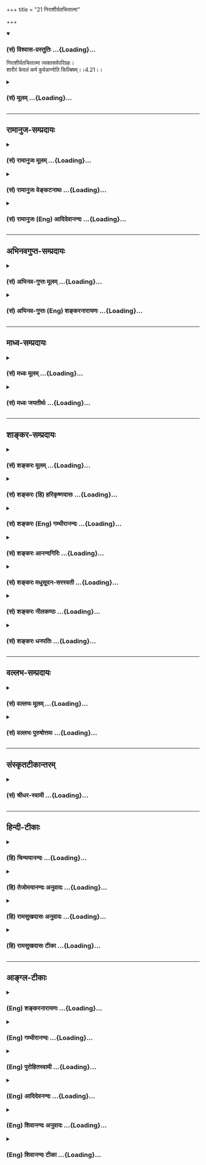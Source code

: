 +++
title = "21 निराशीर्यतचित्तात्मा"

+++
<div class="js_include" newlevelforh1="3" title="(सं) विश्वास-प्रस्तुतिः" unfilled url="/purANam/mahAbhAratam/06-bhIShma-parva/02-bhagavad-gItA-parva/saMskRtam/vishvAsa-prastutiH/04_jnAna-yogaH_brahmArp/21_nirAshIryatachitt.md">
<details open><summary><h3>(सं) विश्वास-प्रस्तुतिः ...{Loading}...</h3></summary>

निराशीर्यतचित्तात्मा त्यक्तसर्वपरिग्रहः।  
शारीरं केवलं कर्म कुर्वन्नाप्नोति किल्बिषम्।।4.21।।
</details>
</div>
<div class="js_include collapsed" newlevelforh1="3" title="(सं) मूलम्" unfilled url="/purANam/mahAbhAratam/06-bhIShma-parva/02-bhagavad-gItA-parva/saMskRtam/mUlam/04_jnAna-yogaH_brahmArp/21_nirAshIryatachitt.md">
<details><summary><h3>(सं) मूलम् ...{Loading}...</h3></summary>

निराशीर्यतचित्तात्मा त्यक्तसर्वपरिग्रहः।  
शारीरं केवलं कर्म कुर्वन्नाप्नोति किल्बिषम्।।4.21।।
</details>
</div>


_________________
## रामानुज-सम्प्रदायः
<div class="js_include collapsed" newlevelforh1="3" title="(सं) रामानुजः मूलम्" unfilled url="/purANam/mahAbhAratam/06-bhIShma-parva/02-bhagavad-gItA-parva/saMskRtam/rAmAnujaH/mUlam/04_jnAna-yogaH_brahmArp/21_nirAshIryatachitt.md">
<details><summary><h3>(सं) रामानुजः मूलम् ...{Loading}...</h3></summary>

।।4.21।।**निराशीः** निर्गतफलाभिसन्धिः **यतचित्तात्मा** यतचित्तमनाः
**त्यक्तसर्वपरिग्रहः** आत्मैकप्रयोजनतया प्रकृतिप्राकृतवस्तुनि ममतारहितो
यावज्जीवं **केवलं शारीरम्** एव **कर्म कुर्वन् किल्बिषं** संसारं **न
आप्नोति।** ज्ञाननिष्ठाव्यवधानरहितकेवलकर्मयोगेन एवं रूपेण आत्मानं पश्यति
इत्यर्थः।

</details>
</div>
<div class="js_include collapsed" newlevelforh1="3" title="(सं) रामानुजः वेङ्कटनाथः" unfilled url="/purANam/mahAbhAratam/06-bhIShma-parva/02-bhagavad-gItA-parva/saMskRtam/rAmAnujaH/venkaTanAthaH/04_jnAna-yogaH_brahmArp/21_nirAshIryatachitt.md">
<details><summary><h3>(सं) रामानुजः वेङ्कटनाथः ...{Loading}...</h3></summary>

  
  
।।4.21।। यस्य 4।19 इति श्लोकेन ज्ञानाकारत्वमुपपादितन्त्यक्त्वा 4।20 इति
श्लोकेन तदेव विवृतम् अतः परं श्लोकत्रयेण तदेव विशोध्यत इत्यपुनरुक्ततामाह
पुनरपीति। उक्तार्थस्य दुर्ज्ञानत्वाद्विशदप्रतिपत्त्यर्थं पूर्वं बहुषु
प्रदेशेषु व्याकीर्णताभिहितानां सङ्कलय्य प्रतिपत्त्यर्थं
अस्यैवार्थस्यादरविषयत्वद्योतनार्थं चोक्त एवार्थः पुनरपि विविच्य
प्रतिपाद्यते।
कर्मपौष्कल्यादिविषयसर्वाशीर्निषेधपरत्वव्युदासायनिर्गतफलाभिसन्धिरित्युक्तम्। यतचित्तात्मा
इत्येतन्नियन्तव्यविषयम्। तत्र नियन्तव्यस्य नियन्तृव्यतिरेकः स्वारसिकः।
आत्मशब्दस्य चित्तस्वरूपाद्यर्थत्वं तु निरर्थकम्। अतो मनोविषयत्वे युक्ते
तदवस्थाविशेषरूपस्य बुद्ध्यहङ्काराख्यवृत्तिसहपठितस्य चित्तस्य वाचकोऽयं
चित्तशब्द इत्यभिप्रायेणयतचित्तमना इत्युक्तम् विषयान्तरचिन्तारहितमना
इत्यर्थः। अध्यवसायाभिमानचिन्तावृत्तिभेदान्मन एव
बुद्ध्यहङ्कारचित्तशब्दैर्व्यपदिश्यते ब्र.सू.भा.2।4।5 इति शारीरकभाष्ये
व्यक्तमुक्तम्। सृष्ट्यादिप्रकरणेषु तु बुद्ध्यादिशब्दो महदादिवाचकः। अत्र
चित्तस्य पृथगभिधानं मनसो
बुद्ध्यहङ्कारावस्थयोरप्युपलक्षणम्। प्रकृतिप्राकृतेति
सर्वशब्दाभिप्रेतभोग्यभोगोपकरणादिसङ्ग्रहः। सर्वविषयः परिग्रहः। स च
स्वकीयताभिमानःपर्याप्तौ च परीवार आलवाले परिच्छदे।
पत्नीस्वीकारशपथमूल्येष्वपि परिग्रहः इति वैजयन्ती।
शारीरशब्दसामर्थ्याच्छरीरावधिकत्वं सिद्धमितियावज्जीवमित्युक्तम्। शारीरं
शरीरसम्बन्धि शरीरिणो दुस्त्यजमिति भावः। यद्वा
बुद्धिव्यापारभूतफलसङ्गादिराहित्यात्शारीरमित्युक्तम्। अथवा शारीरमेव
शरीरधारणाद्यर्थमेव न तु स्वर्गाद्यर्थमिति भावः।
मनोनियमनातिशयसापेक्षज्ञानयोगव्यवच्छेदाय वा शारीरशब्दः। अत्र
पारिव्राज्यासङ्गतेर्द्रव्यार्जनसाध्यकर्मव्यवच्छेदः परोक्तो न युक्तः।
किल्बिषशब्दफलितमुक्तंसंसारमिति। शारीरं केवलं कर्म इत्युक्ते
यज्ञादिकर्मणोऽपि निषेधः प्रतीयेतेति तद्व्युदासार्थं केवलशब्दस्यात्र
व्यवधाननिषेधपरत्वमाह ज्ञानेति।  
  

</details>
</div>
<div class="js_include collapsed" newlevelforh1="3" title="(सं) रामानुजः (Eng) आदिदेवानन्दः" unfilled url="/purANam/mahAbhAratam/06-bhIShma-parva/02-bhagavad-gItA-parva/saMskRtam/rAmAnujaH/english/AdidevAnandaH/04_jnAna-yogaH_brahmArp/21_nirAshIryatachitt.md">
<details><summary><h3>(सं) रामानुजः (Eng) आदिदेवानन्दः ...{Loading}...</h3></summary>

4.21 'Free from desire' means having no attachment to the fruits of
actions. 'His intellect and mind controlled' means one whose intellect
and mind are under control. 'Giving up all possessions' means one who,
on account of his having the self as his primary objective, is devoid of
the sense of ownership in relation to Prakrti and its derivatives. One
who is thus engaged in bodily work alone as long as he lives, does not
incur any sin, i.e., does not get engrossed in Samsara. He gets the
vision of the self by Karma Yoga of this kind itself, and need not
resort to any exlusive practice of Jnana Yoga in between liberation and
the practice of Karma Yoga of the alone description.

</details>
</div>


_________________
## अभिनवगुप्त-सम्प्रदायः
<div class="js_include collapsed" newlevelforh1="3" title="(सं) अभिनव-गुप्तः मूलम्" unfilled url="/purANam/mahAbhAratam/06-bhIShma-parva/02-bhagavad-gItA-parva/saMskRtam/abhinava-guptaH/mUlam/04_jnAna-yogaH_brahmArp/21_nirAshIryatachitt.md">
<details><summary><h3>(सं) अभिनव-गुप्तः मूलम् ...{Loading}...</h3></summary>

।।4.20 4.21।। त्यक्त्वेति। निराशीरिति। अभिप्रवृत्तोऽपि आभिमुख्येन
प्रवृत्तोऽपि। शरीरोपयोगिइन्द्रियव्यापारात्मकं कर्म शारीरं यत्
मनोबुद्धिभ्यां न तथा अनुरञ्जितम्।

</details>
</div>
<div class="js_include collapsed" newlevelforh1="3" title="(सं) अभिनव-गुप्तः (Eng) शङ्करनारायणः" unfilled url="/purANam/mahAbhAratam/06-bhIShma-parva/02-bhagavad-gItA-parva/saMskRtam/abhinava-guptaH/english/shankaranArAyaNaH/04_jnAna-yogaH_brahmArp/21_nirAshIryatachitt.md">
<details><summary><h3>(सं) अभिनव-गुप्तः (Eng) शङ्करनारायणः ...{Loading}...</h3></summary>

4.21 Tyaktva etc. Nirasih etc. Even though he sets upon : Even though he
is directly exerting in. Bodily action : the action which is in the form
of activity of the organs for simply maintaining the body, and which is
not coloured (desired) so much by the mind and intellect.

</details>
</div>


_________________
## माध्व-सम्प्रदायः
<div class="js_include collapsed" newlevelforh1="3" title="(सं) मध्वः मूलम्" unfilled url="/purANam/mahAbhAratam/06-bhIShma-parva/02-bhagavad-gItA-parva/saMskRtam/madhvaH/mUlam/04_jnAna-yogaH_brahmArp/21_nirAshIryatachitt.md">
<details><summary><h3>(सं) मध्वः मूलम् ...{Loading}...</h3></summary>

।।4.21।। कामादित्यागोपायमाह निराशीरिति। यतचित्तात्मा भूत्वा
निराशीरित्यर्थः। आत्मा मनः। परिग्रहत्यागोऽनभिमानम्। नैव किञ्चित्करोति
4।20 इत्यस्याभिप्रायमाह नाप्नोति किल्बिषमिति।

</details>
</div>
<div class="js_include collapsed" newlevelforh1="3" title="(सं) मध्वः जयतीर्थः" unfilled url="/purANam/mahAbhAratam/06-bhIShma-parva/02-bhagavad-gItA-parva/saMskRtam/madhvaH/jayatIrthaH/04_jnAna-yogaH_brahmArp/21_nirAshIryatachitt.md">
<details><summary><h3>(सं) मध्वः जयतीर्थः ...{Loading}...</h3></summary>

।।4.21।। कामादिवर्जितत्वमेवनिराशीः इत्यनेनोच्यत इत्यत आह **कामे**ति।
आदिपदेन सङ्कल्पादिपरिग्रहः। कथमित्यतो योजयति **यते**ति। निराशीः
त्यक्तसर्वपरिग्रहश्च भवतीति शेषः। सेन्द्रियं शरीरमात्मेत्यसत्
अन्तःकरणवृत्तेः नियमेनैवैतन्नियमसिद्धेरिति भावेनाह **आत्मे**ति। ननु
परिग्रहो देहादिः तत्त्यागः कथं साधकस्य इत्यत आह **परिग्रहे**ति।
**अनभिमानमि**ति। स्थितिरित्यादिक्रियाविशेषणम्। अर्थाभावेऽव्ययीभावो
वाऽयम्। अभिमानाभाव इत्यर्थः। पूर्वश्लोकेकर्मण्यभिप्रवृत्तोऽपि नैव
किञ्चित्करोति सः इति कर्मणां मिथ्यात्वज्ञानादिति व्याख्यानमसत्। अत्र
श्लोके अन्यथा तदभिप्रायस्य वर्णितत्वादिति भावेनाह **नैवे**ति। गौण्या
वृत्त्यैतदभिप्रायकथनमवधेयम्।

</details>
</div>


_________________
## शाङ्कर-सम्प्रदायः
<div class="js_include collapsed" newlevelforh1="3" title="(सं) शङ्करः मूलम्" unfilled url="/purANam/mahAbhAratam/06-bhIShma-parva/02-bhagavad-gItA-parva/saMskRtam/shankaraH/mUlam/04_jnAna-yogaH_brahmArp/21_nirAshIryatachitt.md">
<details><summary><h3>(सं) शङ्करः मूलम् ...{Loading}...</h3></summary>

।।4.21।। **निराशीः** निर्गताः आशिषः यस्मात् सः निराशीः **यतचित्तात्मा**
चित्तम् अन्तःकरणम् आत्मा बाह्यः कार्यकरणसंघातः तौ उभावपि यतौ संयतौ येन
सः यतचित्तात्मा **त्यक्तसर्वपरिग्रहः** त्यक्तः सर्वः परिग्रहः येन सः
त्यक्तसर्वपरिग्रहः **शारीरं** शरीरस्थितिमात्रप्रयोजनम् **केवलं** तत्रापि
अभिमानवर्जितम् **कर्म कुर्वन्** न **आप्नोति** न प्राप्नोति **किल्बिषम्**
अनिष्टरूपं पापं धर्मं च। धर्मोऽपि मुमुक्षोः किल्बिषमेव बन्धापादकत्वात्।
तस्मात् ताभ्यां मुक्तः भवति संसारात् मुक्तो भवति इत्यर्थः।। शारीरं केवलं
कर्म इत्यत्र किं शरीरनिर्वर्त्यं शारीरं कर्म अभिप्रेतम् आहोस्वित्
शरीरस्थितिमात्रप्रयोजनं शारीरं कर्म इति किं च अतः यदि शरीरनिर्वर्त्यं
शारीरं कर्म यदि वा शरीरस्थितिमात्रप्रयोजनं शारीरम् इति उच्यते यदा
शरीरनिर्वर्त्यं कर्म शारीरम् अभिप्रेतं स्यात् तदा दृष्टादृष्टप्रयोजनं
कर्म प्रतिषिद्धमपि शरीरेण कुर्वन् नाप्नोति किल्बिषम् इत्यपि ब्रुवतो
विरुद्धाभिधानं प्रसज्येत। शास्त्रीयं च कर्म दृष्टादृष्टप्रयोजनं शरीरेण
कुर्वन् नाप्नोति किल्बिषम् इत्यपि ब्रुवतः अप्राप्तप्रतिषेधप्रसङ्गः।
शारीरं कर्म कुर्वन् इति विशेषणात् केवलशब्दप्रयोगाच्च वाङ्मनसनिर्वर्त्यं
कर्म विधिप्रतिषेधविषयं धर्माधर्मशब्दवाच्यं कुर्वन् प्राप्नोति किल्बिषम्
इत्युक्तं स्यात्। तत्रापि वाङ्मनसाभ्यां विहितानुष्ठानपक्षे
किल्बिषप्राप्तिवचनं विरुद्धम् आपद्येत। प्रतिषिद्धसेवापक्षेऽपि
भूतार्थानुवादमात्रम् अनर्थकं स्यात्। यदा तु शरीरस्थितिमात्रप्रयोजनं
शारीरं कर्म अभिप्रेतं भवेत् तदा दृष्टादृष्टप्रयोजनं कर्म
विधिप्रतिषेधगम्यं शरीरवाङ्मनसनिर्वर्त्यम् अन्यत् अकुर्वन् तैरेव
शरीरादिभिः शरीरस्थितिमात्रप्रयोजनं केवलशब्दप्रयोगात् अहं करोमि
इत्यभिमानवर्जितः शरीरादिचेष्टामात्रं लोकदृष्ट्या कुर्वन् नाप्नोति
किल्बिषम्। एवंभूतस्य पापशब्दवाच्यकिल्बिषप्राप्त्यसंभवात् किल्बिषं संसारं
न आप्नोति ज्ञानाग्निदग्धसर्वकर्मत्वात् अप्रतिबन्धेन मुच्यत एव इति
पूर्वोक्तसम्यग्दर्शनफलानुवाद एव एषः। एवम् शारीरं केवलं कर्म इत्यस्य
अर्थस्य परिग्रहेनिरवद्यं भवति।। त्यक्तसर्वपरिग्रहस्य यतेः अन्नादेः
शरीरस्थितिहेतोः परिग्रहस्य अभावात् याचनादिना शरीरस्थितौ कर्तव्यतायां
प्राप्तायाम् अयाचितमसंक्लृप्तमुपपन्नं यदृच्छया (बोधा0 स्मृ0 21.8.12)
इत्यादिना वचनेन अनुज्ञातं यतेः शरीरस्थितिहेतोः अन्नादेः प्राप्तिद्वारम्
आविष्कुर्वन् आह

</details>
</div>
<div class="js_include collapsed" newlevelforh1="3" title="(सं) शङ्करः (हि) हरिकृष्णदासः" unfilled url="/purANam/mahAbhAratam/06-bhIShma-parva/02-bhagavad-gItA-parva/saMskRtam/shankaraH/hindI/harikRShNadAsaH/04_jnAna-yogaH_brahmArp/21_nirAshIryatachitt.md">
<details><summary><h3>(सं) शङ्करः (हि) हरिकृष्णदासः ...{Loading}...</h3></summary>

।।4.21।। वह केवल शरीरयात्राके लिये चेष्टा करनेवाला ज्ञाननिष्ठ यति इस लोक
और परलोकके समस्त इच्छित भोगोंको आशासे रहित होनेके कारण इस लोक और परलोकके
भोगरूप फल देनेवाले कर्मोंमें अपना कोई भी प्रयोजन न देखकर कर्मोंको और
कर्मोंके साधनोंको त्यागकर मुक्त हो जाता है। इसी भावको दिखलानेके लिये (
अगला श्लोक ) कहते हैं जिसकी सम्पूर्ण आशाएँ दूर हो गयी हैं वह निराशीः है
जिसने चित्त यानी अन्तःकरणको और आत्मा यानी बाह्य कार्यकरणके संघातरूप
शरीरको इन दोनोंको भलीप्रकार अपने वशमें कर लिया है वह यतचित्तात्मा कहलाता
है जिसने समस्त परिग्रहका अर्थात् भोगोंकी सामग्रीका सर्वथा त्याग कर दिया
है वह त्यक्तसर्वपरिग्रह है। ऐसा पुरुष केवल शरीरस्थितिमात्रके लिये किये
जानेवाले और अभिमानरहित कर्मोंको करता हुआ पापकोअर्थात् अनिष्टरूप पुण्य
पाप दोनोंको नहीं प्राप्त होता। बन्धनकारक होनेसे धर्म भी मुमुक्षुके लिये
तो पाप ही है। यहाँ शारीरं केवलं कर्म इस पदमें शरीरद्वारा होनेवाले कर्म
शारीरिक कर्म माने गये हैं या शरीरनिर्वाहमात्रके लिये जानेवाले कर्म
शारीरिक कर्म माने गये हैं चाहे शरीरद्वारा होनेवाले कर्म शारीरिक कर्म
माने जायँ या शरीरनिर्वाहमात्रके लिये किये जानेवाले कर्म शारीरिक कर्म
माने जायँ इस विवेचनसे क्या प्रयोजन है इसपर कहते हैं जो शरीरद्वारा
होनेवाले कर्मोंका नाम शारीरिक कर्म मान लिया जाय तो इस लोकमें या परलोकमें
फल देनेवाले निषिद्ध कर्मोंको भी शरीरद्वारा करता हुआ मनुष्य पापको प्राप्त
नहीं होता ऐसा कहनेसे भगवान्के कथनमें विरुद्ध विधानका दोष आता है। और इस
लोक या परलोकमें फल देनेवाले शास्त्रविहित कर्मोंको शरीरद्वारा करता हुआ
मनुष्य पापको प्राप्त नहीं होता ऐसा कहनेसे भी बिना प्राप्त हुए दोषके
प्रतिषेध करनेका प्रसङ्ग आ जाता है। तथा शारीरिक कर्म करता हुआ इस विशेषणसे
और केवल शब्दके प्रयोगसे ( उपर्युक्त मान्यताके अनुसार ) भगवान्का यह कहना
हो जाता है कि ( शरीरके सिवा ) मनवाणीद्वारा किये जानेवाले विहित और
प्रतिषिद्ध कर्मोंको जो कि धर्म और अधर्म नामसे कहे जाते हैं करता हुआ
मनुष्य पापको प्राप्त होता है। उसमें भी मनवाणीद्वारा विहित कर्मोंको करता
हुआ पापको प्राप्त होता है यह कहना तो विरुद्ध विधान होगा और निषिद्ध
कर्मोंको करता हुआ पापको प्राप्त होता है यह कहना अनुवादमात्र होनेसे
व्यर्थ होगा। परंतु जब शरीरनिर्वाहमात्रके लिये किये जानेवाले कर्म शारीरिक
कर्म मान लिये जायँगे तब इसका यह अर्थ हो जायगा कि इस लोक या परलोकके भोग
ही जिनका प्रयोजन है जो विधिनिषेधात्मक शास्त्रोंद्वारा जाने जाते हैं जो
शरीर मन या वाणीद्वारा किये जाते हैं ऐसे अन्य कर्मोंको न करता हुआ उन शरीर
मन या वाणीसे केवल शरीरनिर्वाहके लिये आवश्यक कर्म लोकदृष्टिसे करता हुआ
पुरुष किल्बिषको प्राप्त नहीं होता। यहाँ केवल शब्दके प्रयोगसे यह अभिप्राय
है कि वह मैं करता हूँ इस अभिमानसे रहित होकर केवल लोकदृष्टिसे ही शरीर
वाणी आदिकी चेष्टामात्र करता है। ऐसे पुरुषको पापरूप किल्बिष प्राप्त होना
तो असम्भव है इसलिये यहाँ यह समझना चाहिये कि वह किल्बिषको यानी संसारको
प्राप्त नहीं होता। ज्ञानरूप अग्निद्वारा उसके समस्त कर्मोंका नाश हो
जानेके कारण वह बिना किसी प्रतिबन्धके मुक्त ही हो जाता है। यह पहले कहे
हुए यथार्थ आत्मज्ञानके फलका अनुवादमात्र है। शारीरं केवलं कर्म इस वाक्यका
इस प्रकार अर्थ मान लेनेसे वह अर्थ निर्दोष सिद्ध होता है।

</details>
</div>
<div class="js_include collapsed" newlevelforh1="3" title="(सं) शङ्करः (Eng) गम्भीरानन्दः" unfilled url="/purANam/mahAbhAratam/06-bhIShma-parva/02-bhagavad-gItA-parva/saMskRtam/shankaraH/english/gambhIrAnandaH/04_jnAna-yogaH_brahmArp/21_nirAshIryatachitt.md">
<details><summary><h3>(सं) शङ्करः (Eng) गम्भीरानन्दः ...{Loading}...</h3></summary>

4.21 Nirasih, one who is without solicitation-one from whom asisah
\[Asih is a kind of desire that can be classed under prayer. (Some
translate it as desire, hope.-Tr.)\], solicitations, have departed;
yata-citta-atma, who has the mind and organs under control-one by whom
have been controlled (yatau) both the internal organ (citta) and the
external aggregate of body and organs (atma); (and) is
tyakta-sarva-parigrahah, \[ Parigraha: receiving, accepting,
possessions, belongings.-V.S.A\] totally without possessions- one by
whom have been renounced (tyaktah) all (sarvah) possessions
(parigrahah); na apnoti, he does not incur; kilbisam, sin, in the form
of evil as also rigtheousness-to one aspiring for Liberation, even
righteousness is surely an evil because it brings bondage-; \[Here Ast.
adds tasmat tabhyam mukto bhavati samsarat mukto bhavati ityarthah,
therefore, he becomes free from both of them, i.e. he becomes liberated
from transmigration.-Tr.\] kurvan, by performing; karma, actions;
kevalam, merely; sariram, for the purpose of maintaining the
body-without the idea of agenship even with regard to these (actions).
Further, in the expression, 'kevalam sariram karma', do the words
sariram karma mean 'actions done by the body' or 'actions merely for the
purpose of maintaining the body; Again, what does it matter if by (the
words) sariram karma is meant 'actions done by the body' or 'actions
merely for the purpose of maintaning the body; The answer is: If by
sariram karma is meant actions done by the body, then it will amount to
a contradiction \[Contradiction of the scriptures.\] when the Lord says,
'one does not incur sin by doing with his body any action meant for seen
or unseen purposes, even though it be prohibited.' Even if the Lord were
to say that 'one does not incur sin by doing with his body some
scripturally sanctioned action intended to secure a seen or an unseen
end', then there arises the contingency of His denying something (some
evil) that has not come into being! (Further,) from the specification,
sariram karma kurvan (by doing actions with the body), and from the use
of the word kevala (only), it will amount to saying that one incurs sin
by performing actions, called righteous and unrighteous, which can be
accomplished with the mind and speech and which come within the purview
of injunction and prohibition. Even there, the statement that one incurs
sin by performing enjoined actions through the mind and speech will
involve a contradiction; even in the case of doing what is prohibited,
it will amount to a mere purposeless restatement of a known fact. On the
other hand, when the sense conveyed by sariram karma is taken as
acctions merely for the purpose of maintaining the body, then the
implication will be that he does not do any other work as can be
accomplished physically, orally, or mentally, which are known from
injunctions and prohibitions (of the scriptures) and which have in view
seen or unseen results; while he appears to people to be working with
those very body (speech) etc. merely for the purpose of maintaining the
body, yet he does not incur sin by merely making movements of the body
etc., because from the use of the word kevala, (merely) it follows that
he is devoid of the sense of agentship implicit in the idea, 'I do.'
Since there is no possibility of a person who has reached such a state
incurring evil as suggest by the word sin, therefore he does not become
subject to the evil of transmigration. That is to say, he certainly
becomes free without any obstacle since he has all his actions burnt
away by the fire of wisdom. This verse is only a reiteration of the
result of full illumination stated earlier. It becomes faultless by
accepting the interpretation of sariram karma thus. In the case of the
monk who has renounced all possessions, since owning food etc. meant for
the bare sustenance of the body is absent, therefore it becomes
imperative to beg for alms etc. for the upkeep of the body. Under this
circumstance, by way of pointing out the means of obtaining food etc.
for the maintenance of the body of a monk as permitted by the text,
'What comes unasked for, without forethought and spontaneously৷৷.'
\[Unasked for: what comes before the monk gets ready for going out for
alms; without forethought: alms that are not given with abuses, and have
not fallen on the ground, but collected from five or seven houses
without any plan; spontaneously: alms brought to one spontaneously by
devoted people.\] (Bo. Sm. 21. 8. 12) etc., the Lord says:

</details>
</div>
<div class="js_include collapsed" newlevelforh1="3" title="(सं) शङ्करः आनन्दगिरिः" unfilled url="/purANam/mahAbhAratam/06-bhIShma-parva/02-bhagavad-gItA-parva/saMskRtam/shankaraH/AnandagiriH/04_jnAna-yogaH_brahmArp/21_nirAshIryatachitt.md">
<details><summary><h3>(सं) शङ्करः आनन्दगिरिः ...{Loading}...</h3></summary>

।।4.21।। सत्यपि विक्षेपके कर्मणि कूटस्थात्मानुसंधानस्य सिद्धे
कैवल्यहेतुत्वे विक्षेपाभावे सुतरां तस्य तद्धेतुत्वसिद्धिरित्यभिप्रेत्याह
**यः पुनरिति।** पूर्वोक्तविपरीतत्वं लोकसंग्रहादिनिरपेक्षत्वं। तदेव
वैपरीत्यं स्फोरयति **प्रागेवेति।** ससाधनसर्वकर्मसंन्यासे शरीरस्थितिरपि
कथमित्याशङ्क्याह **शरीरेति।** तर्हि तथाविधचेष्टानिविष्टचेतस्तया
सम्यग्ज्ञानबहिर्मुखस्य कुतो मुक्तिरित्याशङ्क्य
यथोपदिष्टचेष्टायामनादरान्नैवमित्याह **ज्ञाननिष्ठ इति।** इति दर्शयितुमिमं
श्लोकं प्राहेति पूर्ववत्। आशिषः प्रार्थनाभेदास्तृष्णाविशेषाः। आशिषां
विदुषो निर्गतत्वे हेतुमाह **यतेति।** चित्तवदात्मनः संयमनं
कथमित्याशङ्क्याह **आत्मा बाह्य इति।** द्वयोः संयमने सत्यर्थसिद्धमर्थमाह
**त्यक्तेति।** सर्वपरिग्रहपरित्यागे देहस्थितिरपि दुःस्था
स्यादित्याशङ्क्याह **शरीरमिति।** मात्रशब्देन पौनरुक्त्यादनर्थकं केवलं
पदमित्याशङ्क्याह **तत्रापीति।** शारीरं केवलमित्यादौ शरीरपदार्थं
स्फुटीकर्तुमुभयथा संभावनया विकल्पयति **शारीरमिति।** शरीरनिर्वर्त्यं
शारीरमित्यस्मिन्पक्षे किं दूषणं शरीरस्थितिमात्रं शारीरमित्यस्मिन्वा
पक्षे किं फलमिति पूर्ववादी पृच्छति **किञ्चात इति।** शरीरनिर्वर्त्यं
शारीरमित्यस्मिन्पक्षे सिद्धान्ती दूषणमाह **उच्यत** **इति।** शरीरेण
यन्निर्वर्त्यं तत्किं प्रतिषिद्धं विहितं वा प्रथमे विरोधः स्यादित्याह
**यदेति।** प्रतिषिद्धाचरणेऽपि नानिष्टप्राप्तिरित्युक्ते
प्रतिषेधशास्त्रविरोधः स्यादित्यर्थः। द्वितीये विहितकरणे
सत्यनिष्टप्राप्त्यभावादप्राप्तप्रतिषेधः स्यादित्याह **शास्त्रीयं चेति।**
दृष्टप्रयोजनं कारीर्यादिकं कर्म अदृष्टप्रयोजनं स्वर्गसाधनं
ज्योतिष्टोमादिकं कर्मेति विभागः। शरीरनिर्वर्त्यं कर्म शारीरमभिमतमिति
पक्षे दूषणान्तरमाह **शारीरमिति।** वाचा मनसा चाकर्मणोऽनुष्ठाने संन्यासिनो
भवत्येव किल्बिषप्राप्तिरित्याशङ्क्याह **तत्रापीति।** वाङ्मनोभ्यां
विहितानुष्ठाने वा प्रतिषिद्धकरणे वा किल्बिषप्राप्तिः संन्यासिनः स्यादिति
विकल्प्याद्ये जपध्यानविधिविरोधः स्यादित्युक्त्वा द्वितीयं दूषयति
**प्रतिषिद्धेति।** शरीरनिर्वर्त्यं कर्म शारीरमिति पक्षमेवं प्रतिक्षिप्य
द्वितीयपक्षे लाभं दर्शयति **यदा त्विति।** अन्यदेहस्थितिप्रयोजनात्कर्मणः
सकाशादिति शेषः। तत्रापि विदुषः स्वदृष्ट्या न प्रवृत्तिरिति सूचयति
**लोकेति।** विद्वानुक्तया रीत्या वर्तमानो नाप्नोति किल्बिषमित्यत्र
विवक्षितमर्थमाह **एवंभूतस्येति।** विधिनिषेधगम्यं कर्म
देहस्थितिहेतुव्यतिरिक्तमकुर्वत इत्यर्थः। शारीरं केवलं कर्म
कुर्वन्नाप्नोति किल्बिषमित्यस्योक्तेन प्रकारेण परिग्रहे शारीरं केवलमिति
विशेषणद्वयं निर्दोषं सिध्यतीति फलितमाह **एवमिति।**

</details>
</div>
<div class="js_include collapsed" newlevelforh1="3" title="(सं) शङ्करः मधुसूदन-सरस्वती" unfilled url="/purANam/mahAbhAratam/06-bhIShma-parva/02-bhagavad-gItA-parva/saMskRtam/shankaraH/madhusUdana-sarasvatI/04_jnAna-yogaH_brahmArp/21_nirAshIryatachitt.md">
<details><summary><h3>(सं) शङ्करः मधुसूदन-सरस्वती ...{Loading}...</h3></summary>

।।4.21।। यदात्यन्तविक्षेपहेतोरपि ज्योतिष्टोमादेः सम्यग्ज्ञानवशान्न
तत्फलजनकत्वं तदा शरीरस्थितिमात्रहेतोरविक्षेपकस्य भिक्षाटनादेर्नास्त्येव
बन्धहेतुत्वमिति कैमुत्यन्यायेनाह निराशीर्गततृष्णः यतचित्तात्मा
चित्तमन्तःकरणं आत्मा बाह्येन्द्रियसहितो देहस्तौ संयतौ प्रत्याहारेण
निगृहीतौ येन सः। यतो जितेन्द्रियोऽतो विगततृष्णत्वात् त्यक्तसर्वपरिग्रहः
त्यक्ताः सर्वे परिग्रहा भोगोपकरणानि येन सः एतादृशोऽपि प्रारब्धकर्मवशात्
शारीरं शरीरस्थितिमात्रप्रयोजनं कौपीनाच्छादनादिग्रहणभिक्षाटनादिरूपं यतिं
प्रति शास्त्राभ्यनुज्ञातं कर्म कायिकं वाचिकं मानसं च तदपि केवलं
कर्तृत्वाभिमानशून्यं पराध्यारोपितकर्तृत्वेन
कुर्वन्परमार्थतोऽकर्त्रात्मदर्शनान्नाप्नोति न प्राप्नोति किल्बिषं
धर्माधर्मफलभूतमनिष्टं संसारम्। पापवत्पुण्यस्याप्यनिष्टफलत्वेन
किल्बिषत्वात्। ये तु शरीरनिर्वर्त्यं शारीरमिति व्याचक्षते तन्मते केवलं
कर्म कुर्वन्नित्यतोऽधिकार्थालाभादव्यावर्तकत्वेन शारीरपदस्य वैयर्थ्यम्।
अथ वाचिकमानसिकव्यावर्तनार्थमिति ब्रूयात् तदा कर्मपदस्य विहितमात्रपरत्वेन
शारीरं विहितं कर्म कुर्वन्नाप्नोति किल्बिषमित्यप्रसक्तप्रतिषेधोऽनर्थकः
वाचिकं मानसं च विहितं कर्म कुर्वन्नाप्नोति किल्बिषमिति च
शास्त्रविरुद्धमुक्तं स्यात् विहितप्रतिषिद्धसाधारण्यपरत्वेऽप्येवमेव
व्याघात इति भाष्य एव विस्तरः।

</details>
</div>
<div class="js_include collapsed" newlevelforh1="3" title="(सं) शङ्करः नीलकण्ठः" unfilled url="/purANam/mahAbhAratam/06-bhIShma-parva/02-bhagavad-gItA-parva/saMskRtam/shankaraH/nIlakaNThaH/04_jnAna-yogaH_brahmArp/21_nirAshIryatachitt.md">
<details><summary><h3>(सं) शङ्करः नीलकण्ठः ...{Loading}...</h3></summary>

।।4.21।। नन्वेतस्माद्गौणात्कर्मकरणादकरणं मुख्यमेव तद्वरमित्याशङ्क्य
गृहस्थस्य तत्प्रत्यवायावहमिति व्यतिरेकमुखेनाह **निराशीरिति।** यो
निष्परिग्रहः स्त्र्यादिपरिग्रहरहितः संन्यासी स चेन्निराशीः
योगैश्वर्यमप्यनिच्छन् यतं चित्तं बुद्धिरात्मा च देहेन्द्रियसंघातो येन स
यतचित्तात्मा। समाधिकाले निरुद्धबाह्याभ्यन्तरवृत्तरित्यर्थः। स
व्युत्थानकाले शारीरं शरीरस्थितिमात्रप्रयोजनं भिक्षाटनादि। तदपि केवलं
कर्तृत्वाभिमानशून्यं पराध्यारोपितकर्तृत्वेन कुर्वन्नपि
किल्बिषंयावज्जीवमग्निहोत्रं जुहुयात् इति
यावज्जीवाधिकारचोदिताग्निहोत्राद्यकरणजं प्रत्यवायं नाप्नोति। विधितस्तेषां
त्यागात्। यस्तु सपरिग्रहः स निराशीरपि यतचित्तात्मापि केवलमपि शारीरं कर्म
कुर्वन् विहिताकरणात्किल्बिषं प्राप्नोत्येवेत्यर्थः।

</details>
</div>
<div class="js_include collapsed" newlevelforh1="3" title="(सं) शङ्करः धनपतिः" unfilled url="/purANam/mahAbhAratam/06-bhIShma-parva/02-bhagavad-gItA-parva/saMskRtam/shankaraH/dhanapatiH/04_jnAna-yogaH_brahmArp/21_nirAshIryatachitt.md">
<details><summary><h3>(सं) शङ्करः धनपतिः ...{Loading}...</h3></summary>

।।4.21।। सत्यपि विक्षेपके दर्शपूर्णमासादिकर्मणि निष्क्रियात्मवित् निर्लेप
एव भवति किं पुनर्वक्तव्यं यो विक्षेपरहितः शरीरमात्रचेष्टो
यतिर्ज्ञाननिष्ठो नाप्नोति किल्बिषमितीत्याशयेनाह। निराशीः निर्गता
आशिषस्तृष्णा यस्मात्सः। यतौ निगृहीतौ
चित्तात्मानावन्तःकरणबाह्यकार्यकरणसंघातौ येन सः। त्यक्तः सर्वः परिग्रहो
येन सः केवलं शारीरं शरीरस्थितिमात्रप्रयोजनं भिक्षाशनादिकं कर्म तत्रापि
अभिमानवर्जितं लोकदृष्ट्या कुर्वन्किल्बिषं धर्माधर्माख्यं संसारं
नाप्नोति। मुमुक्षुं प्रति बन्धोदर्कत्वेन धर्मस्यापि किल्बिषरुपत्वात्।
यत्तु नन्वेतस्माद्गौणात्करणादकरणं मुख्यमेव तद्वरमित्याशङ्क्य गृहस्थस्य
तत्प्रत्यवायावहमिति व्यतिरेकमुखेनाह। यस्तु त्यक्तसर्वपरिग्रहः स
निराशीरपि यतचित्तात्मापि केवलमपि शारीरं कर्म कुर्वन्
विहिताकरणात्किल्बिषं प्राप्नोत्येवेत्यर्थं इति तदुपेक्ष्यम्।
निराशीरित्यादिविशेषणाननुरुपया कुकल्पनया व्यतिरेकमुखेननैव किंचित्करोति
सः। कृत्वापि न निबध्यते। हत्वापि स इमाँल्लोकान्न हन्ति न निबध्यत
इत्यादिविरुद्धार्थप्रदर्शनानौचित्यात्कथमसतः सज्जायेत इति श्रुत्या
अकरणादभावरुपात्किल्बिषस्य भावस्य उत्पर्तिर्न जायतेऽपितु प्रतिषिद्धा
चरणादित्यसकृद्भाष्यकारैरुक्तत्वेन च शरीरं केवलमिति विशेषणात्
किल्बिषस्याप्राप्तेः प्राप्नोत्येवेत्यस्यासंगतत्वात् प्रत्यवायेन निबध्यत
इति स्वपरग्रन्थविरोधाच्चेति दिक्।

</details>
</div>


_________________
## वल्लभ-सम्प्रदायः
<div class="js_include collapsed" newlevelforh1="3" title="(सं) वल्लभः मूलम्" unfilled url="/purANam/mahAbhAratam/06-bhIShma-parva/02-bhagavad-gItA-parva/saMskRtam/vallabhaH/mUlam/04_jnAna-yogaH_brahmArp/21_nirAshIryatachitt.md">
<details><summary><h3>(सं) वल्लभः मूलम् ...{Loading}...</h3></summary>

।।4.21।। निराशीरिति। अपकृष्टाधिकारी स्वर्गाद्याशीःपराङ्मुखः योगेन च यतं
चित्तं आत्मा देहश्च यस्य त्यक्तः सर्वपरिग्रहो लोकभावो येन केवलं
शरीरनिर्वर्त्यं कर्म कुर्वन्न चात्माहङ्कारकृतं कुर्वन् भवति स
चैवमनहङ्कारादिना केवलशरीरमात्रेण कुर्वन् किल्बिषं शुभेतरोत्थं
प्रत्यवायसंज्ञं पापं नाप्नोतीत्यकर्मत्वं कर्तृत्वाभिनिवेशाभावात्
ब्रह्मभावनाच्च यथोक्तंदेहेन्द्रियासवस्तस्य निरध्यस्ता भवन्ति हि इति।
अत्राध्यास एवापयाति न स्वरूपं प्रपञ्चमध्यगतत्वात्। अध्यासाभावे स्थितिर्न
स्यादिति चेत् न स्वबुद्ध्या लीनवत्प्रतिभानेऽपि सर्वेषां बुद्ध्या तथा
प्रतिभानाभावात्।

</details>
</div>
<div class="js_include collapsed" newlevelforh1="3" title="(सं) वल्लभः पुरुषोत्तमः" unfilled url="/purANam/mahAbhAratam/06-bhIShma-parva/02-bhagavad-gItA-parva/saMskRtam/vallabhaH/puruShottamaH/04_jnAna-yogaH_brahmArp/21_nirAshIryatachitt.md">
<details><summary><h3>(सं) वल्लभः पुरुषोत्तमः ...{Loading}...</h3></summary>

  
  
।।4.21।। नन्वेवमपि कर्मादिमन्त्रेषूत्कृष्टबुद्ध्या कर्म बन्धकं भवेदेवेति
चेत्तत्राह निराशीरिति। निराशीः निस्पृहः। यतचित्तात्मा
वशीकृतेन्द्रियदेहः। त्यक्तसर्वपरिग्रहः त्यक्तः सर्वपरिग्रहः
पशुपुत्रादिर्येन। सर्व शब्देन दैहिकोऽपि सुखरूप उच्यते। एतादृशः सन्
केवलशारीरं कर्म कुर्वन् ब्राह्मणादिदेहत्वात् फलाभावेन
मलमूत्रादिशारीरकर्मवद्भगवन्नामादिग्रहणं शुद्ध्यर्थं कुर्वन् किल्बिषं
बन्धं नाप्नोति।  
  

</details>
</div>


_________________
## संस्कृतटीकान्तरम्
<div class="js_include collapsed" newlevelforh1="3" title="(सं) श्रीधर-स्वामी" unfilled url="/purANam/mahAbhAratam/06-bhIShma-parva/02-bhagavad-gItA-parva/saMskRtam/shrIdhara-svAmI/04_jnAna-yogaH_brahmArp/21_nirAshIryatachitt.md">
<details><summary><h3>(सं) श्रीधर-स्वामी ...{Loading}...</h3></summary>

।।4.21।। किंच **निराशीरिति।** निर्गता आशिषः कामना यस्मात्। यतं नियतं
चित्तं आत्मा च शरीरं यस्य। त्यक्ताः सर्वे परिग्रहा येन सः। शारीरं
शरीरमात्रनिर्वर्त्यं कर्तृत्वाभिनिवेशरहितं कर्म कुर्वन्नपि किल्बिषं
बन्धनं न प्राप्नोति। योगारूढपक्षे शरीरनिर्वाहमात्रोपयोगि स्वाभाविकं
भिक्षाटनादि कर्मं कुर्वन्नपि किल्बिषं विहिताकरणनिमित्तं दोषं न
प्राप्नोतीति।

</details>
</div>


_________________
## हिन्दी-टीकाः
<div class="js_include collapsed" newlevelforh1="3" title="(हि) चिन्मयानन्दः" unfilled url="/purANam/mahAbhAratam/06-bhIShma-parva/02-bhagavad-gItA-parva/hindI/chinmayAnandaH/04_jnAna-yogaH_brahmArp/21_nirAshIryatachitt.md">
<details><summary><h3>(हि) चिन्मयानन्दः ...{Loading}...</h3></summary>

।।4.21।। केवल शरीर द्वारा कर्म किए जाने से वासना के रूप में प्रतिक्रिया
उत्पन्न नहीं हो सकती। वासनायें अन्तकरण में उत्पन्न होती हैं और उनकी
उत्पत्ति का कारण कर्तृत्वाभिमान के साथ किए कर्म हैं। स्वार्थ के प्रबल
होने पर ही ये वासनाएँ बन्धनकारक बनती हैं। आत्मा के साथ शरीर मन और बुद्धि
इन अविद्याजनित उपाधियों के मिथ्या तादात्म्य से अहंकार उत्पन्न होता है।
इस अहंकार की प्रतिष्ठा भविष्य की आशाओं तथा वर्तमान में प्राप्त
विषयोपभोगजनित सन्तोष में है। इसलिए इस श्लोक में कहा गया है कि जो व्यक्ति
(क) आशारहित है (ख) जिसने शरीर और मन को संयमित किया है (ग) जो सब
परिग्रहों से मुक्त है उस व्यक्ति में इस मिथ्या अहंकार का कोई अस्तित्व
शेष नहीं रह सकता। अहंकार के नष्ट होने पर केवल शरीर द्वारा किये गये
कर्मों में यह सार्मथ्य नहीं होती कि वे अंतकरण में नये संस्कारों को
उत्पन्न कर सकें। निद्रावस्था में किसी व्यक्ति के विवस्त्र हो जाने पर किसी
प्रकार के अशोभनीय व्यवहार का आरोप नहीं किया जा सकता। निद्रा में यदि किसी
व्यक्ति का पदाघात उसके अपने पुत्र को लगता है तो उस पर क्रूरता का आरोप भी
नहीं हो सकता। क्योंकि उस समय शरीर में मैं नहीं था। इसका कारण है कि दोनों
ही स्थितियों में व्यक्ति में कर्तृत्त्व का अभिमान नहीं था। अत स्पष्ट है
कि सभी प्रकार के दुख कष्ट बन्धन आदि केवल कर्तृत्वाभिमानी जीव को ही होते
हैं और उसके अभाव में शारीरिक कर्मों में मनुष्य को बांधने की क्षमता नहीं
होती है। आत्मानुभवी सन्त पुरुष के कर्म उसे स्पर्श तक नहीं कर सकते क्योंकि
वह उनका कर्ता ही नहीं है कर्म केवल उसके द्वारा व्यक्त होते हैं। ऐसा
महान् पुरुष कर्मों का कर्त्ता नहीं वरन् ईश्वर की इच्छा को व्यक्त करने का
सर्वोत्तम करण अथवा माध्यम है। यदि वीणा से मधुर संगीत व्यक्त नहीं हो रहा
हो तो श्रोतागण उस वाद्य पर आक्रमण नहीं करते यद्यपि वीणा वादक भी सुरक्षित
नहीं रह सकता है वीणा अपने आप मधुर ध्वनि को उत्पन्न नहीं करती परन्तु वादक
की उंगलियों के स्पर्शमात्र से अपने में से संगीत को व्यक्त होने देती है।
वादक की इच्छा और स्पर्श के अनुसार झुक जाने भर से उसका कर्त्तव्य समाप्त
हो जाता है। अहंकार से रहित आत्मज्ञानी पुरुष भी वह श्रेष्ठतम माध्यम है
जिसके द्वारा ईश्वर की इच्छा पूर्णरूप से प्रगट होती है। ऐसे पुरुष के कर्म
उसके लिए पाप और पुण्य रूप बन्धन नहीं उत्पन्न कर सकते वह तो केवल माध्यम
है। ज्ञानयोग में स्थित शरीर धारण के लिये आवश्यक कर्म करता हुआ पुरुष नित्य
मुक्त ही है। भगवान् कहते हैं

</details>
</div>
<div class="js_include collapsed" newlevelforh1="3" title="(हि) तेजोमयानन्दः अनुवादः" unfilled url="/purANam/mahAbhAratam/06-bhIShma-parva/02-bhagavad-gItA-parva/hindI/tejomayAnandaH/anuvAdaH/04_jnAna-yogaH_brahmArp/21_nirAshIryatachitt.md">
<details><summary><h3>(हि) तेजोमयानन्दः अनुवादः ...{Loading}...</h3></summary>

।।4.21।। जो आशा रहित है तथा जिसने चित्त और आत्मा (शरीर) को संयमित किया
है, जिसने सब परिग्रहों का त्याग किया है, ऐसा पुरुष शारीरिक कर्म करते
हुए भी पाप को नहीं प्राप्त होता है।।

</details>
</div>
<div class="js_include collapsed" newlevelforh1="3" title="(हि) रामसुखदासः अनुवादः" unfilled url="/purANam/mahAbhAratam/06-bhIShma-parva/02-bhagavad-gItA-parva/hindI/rAmasukhadAsaH/anuvAdaH/04_jnAna-yogaH_brahmArp/21_nirAshIryatachitt.md">
<details><summary><h3>(हि) रामसुखदासः अनुवादः ...{Loading}...</h3></summary>

।।4.21।। जिसका शरीर और अन्तःकरण अच्छी तरहसे वशमें किया हुआ है, जिसने सब
प्रकारके संग्रहका परित्याग कर दिया है, ऐसा आशारहित कर्मयोगी केवल
शरीर-सम्बन्धी कर्म करता हुआ भी पापको प्राप्त नहीं होता।

</details>
</div>
<div class="js_include collapsed" newlevelforh1="3" title="(हि) रामसुखदासः टीका" unfilled url="/purANam/mahAbhAratam/06-bhIShma-parva/02-bhagavad-gItA-parva/hindI/rAmasukhadAsaH/TIkA/04_jnAna-yogaH_brahmArp/21_nirAshIryatachitt.md">
<details><summary><h3>(हि) रामसुखदासः टीका ...{Loading}...</h3></summary>

।।4.21।।***व्याख्या--*'यतचित्तात्मा'--**संसारमें आशा या इच्छा रहनेके
कारण ही शरीर, इन्द्रियाँ, मन आदि वशमें नहीं होते। इसी श्लोकमें
**'निराशीः'** पदसे बताया है कि कर्मयोगीमें आशा या इच्छा नहीं रहती। अतः
उसके शरीर, इन्द्रियाँ और अन्तःकरण स्वतः वशमें रहते हैं। इनके वशमें
रहनेसे उसके द्वारा व्यर्थकी कोई क्रिया नहीं होती।
**'त्यक्तसर्वपरिग्रहः'--**कर्मयोगी अगर संन्यासी है, तो वह सब प्रकारकी
भोग-सामग्रीके संग्रहका स्वरूपसे त्याग कर देता है। अगर वह गृहस्थ है, तो
वह भोग-बुद्धिसे (अपने सुखके लिये) किसी भी सामग्रीका संग्रह नहीं करता।
उसके पास जो भी सामग्री है उसको वह अपनी और अपने लिये न मानकर संसारकी और
संसारके लिये ही मानता है तथा संसारके सुखमें ही उस सामग्रीको लगाता है।
भोगबुद्धिसे संग्रहका त्याग करना तो साधकमात्रके लिये आवश्यक है। \[ऐसा
निवृत्तिपरक श्लोक गीतामें और कहीं नहीं आया है। छठे अध्यायके दसवें
श्लोकमें ध्यानयोगीके लिये और अठारहवें अध्यायके तिरपनवें श्लोकमें
ज्ञानयोगीके लिये परिग्रहका त्याग करनेकी बात आयी है। परन्तु उनसे भी ऊँची
श्रेणीके परिग्रह-त्यागकी बात

</details>
</div>


_________________
## आङ्ग्ल-टीकाः
<div class="js_include collapsed" newlevelforh1="3" title="(Eng) शङ्करनारायणः" unfilled url="/purANam/mahAbhAratam/06-bhIShma-parva/02-bhagavad-gItA-parva/english/shankaranArAyaNaH/04_jnAna-yogaH_brahmArp/21_nirAshIryatachitt.md">
<details><summary><h3>(Eng) शङ्करनारायणः ...{Loading}...</h3></summary>

4.21. Being rid of cravings, having mind and self (body) all controlled,
abandoning all sense of possession, and performing exclusively bodily
action, he does not incur any sin.

</details>
</div>
<div class="js_include collapsed" newlevelforh1="3" title="(Eng) गम्भीरानन्दः" unfilled url="/purANam/mahAbhAratam/06-bhIShma-parva/02-bhagavad-gItA-parva/english/gambhIrAnandaH/04_jnAna-yogaH_brahmArp/21_nirAshIryatachitt.md">
<details><summary><h3>(Eng) गम्भीरानन्दः ...{Loading}...</h3></summary>

4.21 One who is without solicitation, who has the mind and organs under
control, (and) is totally without possessions, he incurs no sin by
performing actions merely for the (maintenance of the) body.

</details>
</div>
<div class="js_include collapsed" newlevelforh1="3" title="(Eng) पुरोहितस्वामी" unfilled url="/purANam/mahAbhAratam/06-bhIShma-parva/02-bhagavad-gItA-parva/english/purohitasvAmI/04_jnAna-yogaH_brahmArp/21_nirAshIryatachitt.md">
<details><summary><h3>(Eng) पुरोहितस्वामी ...{Loading}...</h3></summary>

4.21 Expecting nothing, his mind and personality controlled, without
greed, doing bodily actions only; though he acts, yet he remains
untainted.

</details>
</div>
<div class="js_include collapsed" newlevelforh1="3" title="(Eng) आदिदेवनन्दः" unfilled url="/purANam/mahAbhAratam/06-bhIShma-parva/02-bhagavad-gItA-parva/english/AdidevanandaH/04_jnAna-yogaH_brahmArp/21_nirAshIryatachitt.md">
<details><summary><h3>(Eng) आदिदेवनन्दः ...{Loading}...</h3></summary>

4.21 Free from desire, his intellect and mind controlled, giving up all
possessions, and doing bodily work only, he is not subject to evil:

</details>
</div>
<div class="js_include collapsed" newlevelforh1="3" title="(Eng) शिवानन्दः अनुवादः" unfilled url="/purANam/mahAbhAratam/06-bhIShma-parva/02-bhagavad-gItA-parva/english/shivAnandaH/anuvAdaH/04_jnAna-yogaH_brahmArp/21_nirAshIryatachitt.md">
<details><summary><h3>(Eng) शिवानन्दः अनुवादः ...{Loading}...</h3></summary>

4.21 Without hope and with the mind and the self controlled, having
abandoned all covetousness, doing mere bodily action, he incurs no sin.

</details>
</div>
<div class="js_include collapsed" newlevelforh1="3" title="(Eng) शिवानन्दः टीका" unfilled url="/purANam/mahAbhAratam/06-bhIShma-parva/02-bhagavad-gItA-parva/english/shivAnandaH/TIkA/04_jnAna-yogaH_brahmArp/21_nirAshIryatachitt.md">
<details><summary><h3>(Eng) शिवानन्दः टीका ...{Loading}...</h3></summary>

4.21 निराशीः without hope; यतचित्तात्मा one with the mind and self
controlled; त्यक्तसर्वपरिग्रहः having abandoned all covetousness;
शारीरम् bodily; केवलम् merely; कर्म action; कुर्वन् doing; न not;
आप्नोति obtains; किल्बिषम् sin.Commentary The liberated sage renounces
all actions except what is necessary for the bare maintenance of the
body. He has abandoned all possessions. He incurs no sin which will
cause evil effects. For a man who thirsts for liberation (Mumukshu) even
righteous activity (Dharma) is a sin as it causes bondage to Samsara.
Dharma is a golden fetter for him. A golden fetter is also a fetter. A
sage is liberated from both Dharma and Adharma; good and evil or virtue
and vice. (Cf.III.7)

</details>
</div>
